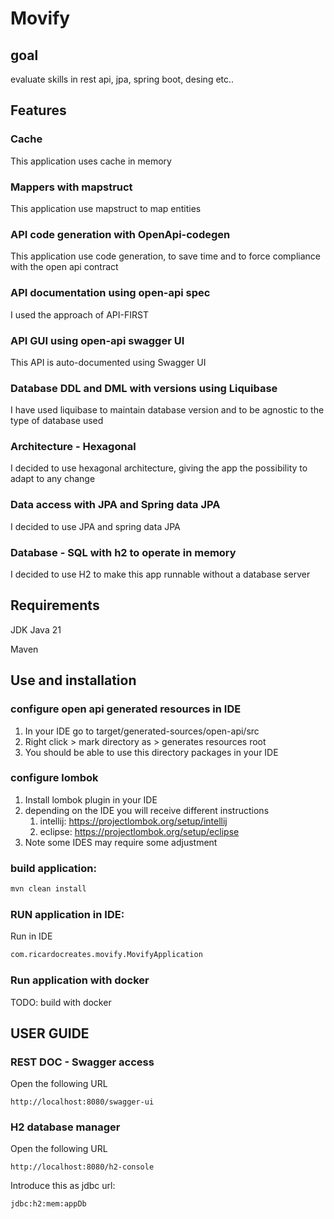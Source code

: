 # Movify

## goal

evaluate skills in rest api, jpa, spring boot, desing etc..

## Features

### Cache

This application uses cache in memory

### Mappers with mapstruct

This application use mapstruct to map entities

### API code generation with OpenApi-codegen

This application use code generation,
to save time and to force compliance with the open api contract

### API documentation using open-api spec

I used the approach of API-FIRST

### API GUI using open-api swagger UI

This API is auto-documented using Swagger UI

### Database DDL and DML with versions using Liquibase

I have used liquibase to maintain database version
and to be agnostic to the type of database used

### Architecture - Hexagonal

I decided to use hexagonal architecture,
giving the app the possibility to adapt to any change

### Data access with JPA and Spring data JPA

I decided to use JPA and spring data JPA

### Database - SQL with h2 to operate in memory

I decided to use H2 to make this app runnable without a database server

## Requirements

JDK Java 21

Maven

## Use and installation

### configure open api generated resources in IDE

1. In your IDE go to target/generated-sources/open-api/src
2. Right click > mark directory as > generates resources root
3. You should be able to use this directory packages in your IDE

### configure lombok

1. Install lombok plugin in your IDE
2. depending on the IDE you will receive different instructions
    1. intellij: https://projectlombok.org/setup/intellij
    2. eclipse: https://projectlombok.org/setup/eclipse
3. Note some IDES may require some adjustment

### build application:

``` cmd
mvn clean install
```

### RUN application in IDE:

Run in IDE

``` cmd
com.ricardocreates.movify.MovifyApplication
```

### Run application with docker

TODO: build with docker

## USER GUIDE

### REST DOC - Swagger access

Open the following URL

``` browser
http://localhost:8080/swagger-ui
```

### H2 database manager

Open the following URL

``` browser
http://localhost:8080/h2-console
```

Introduce this as jdbc url:

``` input
jdbc:h2:mem:appDb
```